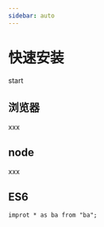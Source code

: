 ```yaml
---
sidebar: auto
---
```


# 快速安装     
start
## 浏览器
xxx
## node
xxx
## ES6
```
improt * as ba from "ba";
```
